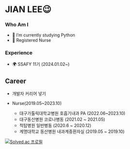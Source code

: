 # JIAN LEE😉
### Who Am I
- 🌱 I’m currently studying Python
- 🥇 Registered Nurse

### Experience
- 🌍 SSAFY 11기 (2024.01.02~)

## Career
- 개발자 커리어 넣기

- Nurse(2019.05~2023.10)
  - 대구가톨릭대학교병원 호흡기내과 PA (2022.06~2023.10)
  - 대구동산병원 코로나병동 (2021.02 ~ 2021.05)
  - 척탑병원 일반병동 (2020.6 ~ 2020.12)
  - 계명대학교 동산병원 내과계중환자실 (2019.05 ~ 2019.10)


[![Solved.ac
프로필](http://mazassumnida.wtf/api/generate_badge?boj=jwm0307)](https://solved.ac/jwm0307)
